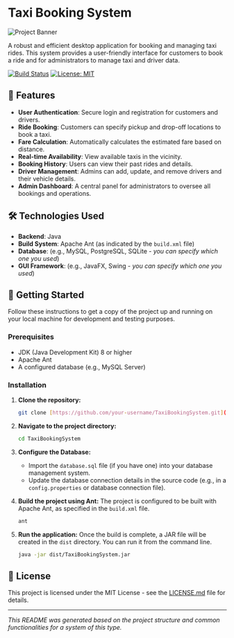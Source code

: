# Taxi Booking System

![Project Banner](https://storage.googleapis.com/gemini-prod/images/051790dc-325b-4835-9f5b-6f8afc293774.png)

A robust and efficient desktop application for booking and managing taxi rides. This system provides a user-friendly interface for customers to book a ride and for administrators to manage taxi and driver data.

[![Build Status](https://img.shields.io/badge/build-passing-brightgreen)](https://github.com)
[![License: MIT](https://img.shields.io/badge/License-MIT-yellow.svg)](https://opensource.org/licenses/MIT)

## 🌟 Features

-   **User Authentication**: Secure login and registration for customers and drivers.
-   **Ride Booking**: Customers can specify pickup and drop-off locations to book a taxi.
-   **Fare Calculation**: Automatically calculates the estimated fare based on distance.
-   **Real-time Availability**: View available taxis in the vicinity.
-   **Booking History**: Users can view their past rides and details.
-   **Driver Management**: Admins can add, update, and remove drivers and their vehicle details.
-   **Admin Dashboard**: A central panel for administrators to oversee all bookings and operations.

## 🛠️ Technologies Used

-   **Backend**: Java
-   **Build System**: Apache Ant (as indicated by the `build.xml` file)
-   **Database**: (e.g., MySQL, PostgreSQL, SQLite - *you can specify which one you used*)
-   **GUI Framework**: (e.g., JavaFX, Swing - *you can specify which one you used*)

## 🚀 Getting Started

Follow these instructions to get a copy of the project up and running on your local machine for development and testing purposes.

### Prerequisites

-   JDK (Java Development Kit) 8 or higher
-   Apache Ant
-   A configured database (e.g., MySQL Server)

### Installation

1.  **Clone the repository:**
    ```sh
    git clone [https://github.com/your-username/TaxiBookingSystem.git](https://github.com/your-username/TaxiBookingSystem.git)
    ```
2.  **Navigate to the project directory:**
    ```sh
    cd TaxiBookingSystem
    ```
3.  **Configure the Database:**
    -   Import the `database.sql` file (if you have one) into your database management system.
    -   Update the database connection details in the source code (e.g., in a `config.properties` or database connection file).

4.  **Build the project using Ant:**
    The project is configured to be built with Apache Ant, as specified in the `build.xml` file.
    ```sh
    ant
    ```

5.  **Run the application:**
    Once the build is complete, a JAR file will be created in the `dist` directory. You can run it from the command line.
    ```sh
    java -jar dist/TaxiBookingSystem.jar
    ```

## 📝 License

This project is licensed under the MIT License - see the [LICENSE.md](LICENSE.md) file for details.

---
_This README was generated based on the project structure and common functionalities for a system of this type._
